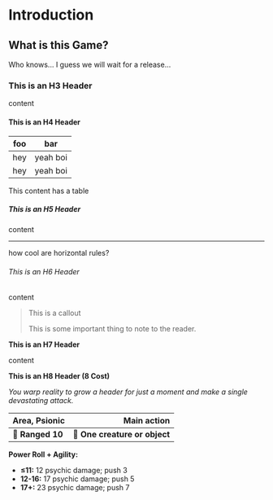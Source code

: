 # Introduction

## What is this Game?

Who knows... I guess we will wait for a release...

### This is an H3 Header

content

#### This is an H4 Header

| foo | bar      |
| --- | -------- |
| hey | yeah boi |
| hey | yeah boi |

This content has a table

##### This is an H5 Header

content

______________________________________________________________________

how cool are horizontal rules?

###### This is an H6 Header

content

> This is a callout
>
> This is some important thing to note to the reader.

**<span class="steel-compendium-h7">This is an H7 Header</span>**

content

**<span class="steel-compendium-ability">This is an H8 Header (8 Cost)</span>**

*You warp reality to grow a header for just a moment and make a single devastating attack.*

| Area, Psionic    |                   Main action |
| :--------------- | ----------------------------: |
| **📏 Ranged 10** | **🎯 One creature or object** |

**Power Roll + Agility:**

- **≤11:** 12 psychic damage; push 3
- **12-16:** 17 psychic damage; push 5
- **17+:** 23 psychic damage; push 7

